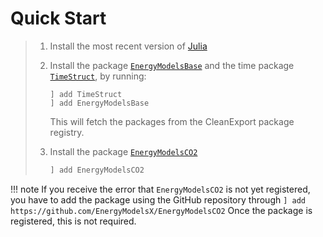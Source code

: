 # Quick Start

> 1. Install the most recent version of [Julia](https://julialang.org/downloads/)
> 2. Install the package [`EnergyModelsBase`](https://energymodelsx.github.io/EnergyModelsBase.jl/) and the time package [`TimeStruct`](https://sintefore.github.io/TimeStruct.jl/), by running:
>
>    ```
>    ] add TimeStruct
>    ] add EnergyModelsBase
>    ```
>
>    This will fetch the packages from the CleanExport package registry.
> 3. Install the package [`EnergyModelsCO2`](https://energymodelsx.github.io/EnergyModelsCO2.jl/)
>
>    ```julia
>    ] add EnergyModelsCO2
>    ```
>

!!! note
    If you receive the error that `EnergyModelsCO2` is not yet registered, you have to add the package using the GitHub repository through
    ```
    ] add https://github.com/EnergyModelsX/EnergyModelsCO2
    ```
    Once the package is registered, this is not required.
